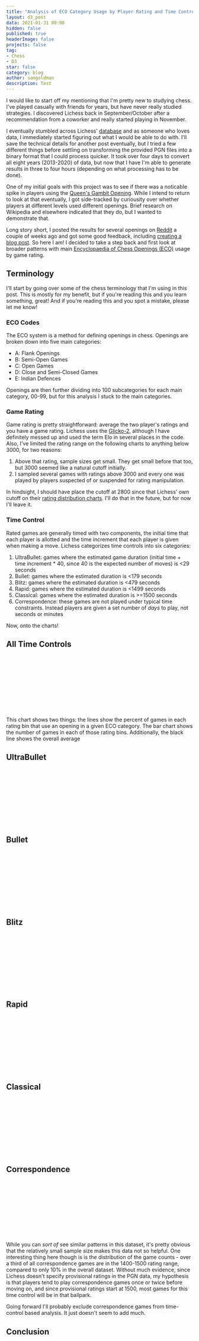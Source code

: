 ```yaml
---
title: "Analysis of ECO Category Usage by Player Rating and Time Control"
layout: d3_post
data: 2021-01-31 00:00
hidden: false
published: true
headerImage: false
projects: false
tag:
- Chess
- D3
star: false
category: blog
author: samgoldman
description: Test
---
```

<script src="{{ base.url | prepend: site.url }}/assets/javascript/posts/1-eco-by-rating-timecontrol.js"></script>


I would like to start off my mentioning that I'm pretty new to studying chess. I've played casually with friends for years, but have never really studied strategies. I discovered Lichess back in September/October after a recommendation from a coworker and really started playing in November.

I eventually stumbled across Lichess' [database](database.lichess.org/) and as someone who loves data, I immediately started figuring out what I would be able to do with. I'll save the technical details for another post eventually, but I tried a few different things before settling on transforming the provided PGN files into a binary format that I could process quicker. It took over four days to convert all eight years (2013-2020) of data, but now that I have I'm able to generate results in three to four hours (depending on what processing has to be done).

One of my initial goals with this project was to see if there was a noticable spike in players using the [Queen's Gambit Opening](https://en.wikipedia.org/wiki/Queen%27s_Gambit). While I intend to return to look at that eventually, I got side-tracked by curiousity over whether players at different levels used different openings. Brief research on Wikipedia and elsewhere indicated that they do, but I wanted to demonstrate that. 

Long story short, I posted the results for several openings on [Reddit](https://www.reddit.com/r/chess/comments/kzb9f5/selected_opening_usage_in_17_billion_lichess/) a couple of weeks ago and got some good feedback, including [creating a blog post](https://www.reddit.com/r/chess/comments/kzb9f5/selected_opening_usage_in_17_billion_lichess/gjnf7vu). So here I am! I decided to take a step back and first look at broader patterns with main [Encyclopaedia of Chess Openings (ECO)](https://en.wikipedia.org/wiki/Encyclopaedia_of_Chess_Openings) usage by game rating.

## Terminology 

I'll start by going over some of the chess terminology that I'm using in this post. This is mostly for my benefit, but if you're reading this and you learn something, great! And if you're reading this and you spot a mistake, please let me know!

### ECO Codes

The ECO system is a method for defining openings in chess. Openings are broken down into five main categories:

* A: Flank Openings
* B: Semi-Open Games
* C: Open Games
* D: Close and Semi-Closed Games
* E: Indian Defences

Openings are then further dividing into 100 subcategories for each main category, 00-99, but for this analysis I stuck to the main categories.

### Game Rating

Game rating is pretty straightforward: average the two player's ratings and you have a game rating. Lichess uses the [Glicko-2](https://en.wikipedia.org/wiki/Glicko_rating_system), although I have definitely messed up and used the term Elo in several places in the code. Also, I've limited the rating range on the following charts to anything below 3000, for two reasons:

1. Above that rating, sample sizes get small. They get small before that too, but 3000 seemed like a natural cutoff initially.
2. I sampled several games with ratings above 3000 and every one was played by players suspected of or suspended for rating manipulation.

In hindsight, I should have place the cutoff at 2800 since that Lichess' own cutoff on their [rating distribution charts](https://lichess.org/stat/rating/distribution/rapid). I'll do that in the future, but for now I'll leave it.

### Time Control

Rated games are generally timed with two components, the initial time that each player is allotted and the time increment that each player is given when making a move. Lichess categorizes time controls into six categories:

1. UltraBullet: games where the estimated game duration (initial time + time increment * 40, since 40 is the expected number of moves) is <29 seconds
2. Bullet: games where the estimated duration is <179 seconds
3. Blitz: games where the estimated duration is <479 seconds
4. Rapid: games where the estimated duration is <1499 seconds
5. Classical: games where the estimated duration is >=1500 seconds
6. Correspondence: these games are not played under typical time constraints. Instead players are given a set number of *days* to play, not seconds or minutes

Now, onto the charts!

## All Time Controls
<svg id="chart-all"></svg>

This chart shows two things: the lines show the percent of games in each rating bin that use an opening in a given ECO category. The bar chart shows the number of games in each of those rating bins. Additionally, the black line shows the overall average 

## UltraBullet
<svg id="chart-ultrabullet"></svg>
## Bullet
<svg id="chart-bullet"></svg>
## Blitz
<svg id="chart-blitz"></svg>
## Rapid
<svg id="chart-rapid"></svg>
## Classical
<svg id="chart-classical"></svg>
## Correspondence
<svg id="chart-correspondence"></svg>

While you can *sort* *of* see similar patterns in this dataset, it's pretty obvious that the relatively small sample size makes this data not so helpful. One interesting thing here though is is the distribution of the game counts - over a third of all correspondence games are in the 1400-1500 rating range, compared to only 10% in the overall dataset. Without much evidence, since Lichess doesn't specify provisional ratings in the PGN data, my hypothesis is that players tend to play correspondence games once or twice before moving on, and since provisional ratings start at 1500, most games for this time control will be in that ballpark.

Going forward I'll probably exclude correspondence games from time-control based analysis. It just doesn't seem to add much.

## Conclusion


<script>
    init_post('{{ base.url | prepend: site.url }}');
</script>